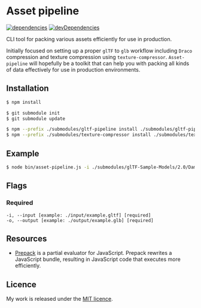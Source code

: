 # Asset pipeline

[![dependencies](https://david-dm.org/timvanscherpenzeel/asset-pipeline.svg)](https://david-dm.org/timvanscherpenzeel/asset-pipeline)
[![devDependencies](https://david-dm.org/timvanscherpenzeel/asset-pipeline/dev-status.svg)](https://david-dm.org/timvanscherpenzeel/asset-pipeline#info=devDependencies)

CLI tool for packing various assets efficiently for use in production.

Initially focused on setting up a proper `glTF` to `glb` workflow including `Draco` compression and texture compression using `texture-compressor`. `Asset-pipeline` will hopefully be a toolkit that can help you with packing all kinds of data effectively for use in production environments.

## Installation

```sh
$ npm install

$ git submodule init
$ git submodule update

$ npm --prefix ./submodules/gltf-pipeline install ./submodules/gltf-pipeline
$ npm --prefix ./submodules/texture-compressor install ./submodules/texture-compressor
```

## Example

```sh
$ node bin/asset-pipeline.js -i ./submodules/glTF-Sample-Models/2.0/DamagedHelmet/glTF/DamagedHelmet.gltf -o ./docs/models/example.glb
```

## Flags

### Required
	-i, --input [example: ./input/example.gltf] [required]
	-o, --output [example: ./output/example.glb] [required]

## Resources

- [Prepack](https://github.com/facebook/prepack) is a partial evaluator for JavaScript. Prepack rewrites a JavaScript bundle, resulting in JavaScript code that executes more efficiently.

## Licence

My work is released under the [MIT licence](https://raw.githubusercontent.com/TimvanScherpenzeel/asset-pipeline/master/LICENSE).
